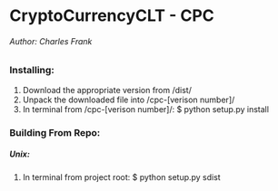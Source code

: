 # CryptoCurrencyCLT - CPC
###### Author: Charles Frank

### Installing: 
1. Download the appropriate version from /dist/
2. Unpack the downloaded file into /cpc-[verison number]/
3. In terminal from /cpc-[verison number]/: $ python setup.py install

### Building From Repo:
##### Unix:
1. In terminal from project root: $ python setup.py sdist
